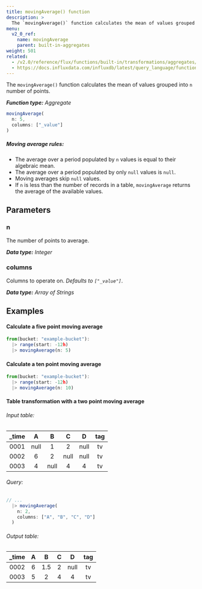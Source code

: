 ```yaml
---
title: movingAverage() function
description: >
  The `movingAverage()` function calculates the mean of values grouped into `n` number of points.
menu:
  v2_0_ref:
    name: movingAverage
    parent: built-in-aggregates
weight: 501
related:
  - /v2.0/reference/flux/functions/built-in/transformations/aggregates/timedmovingaverage/
  - https://docs.influxdata.com/influxdb/latest/query_language/functions/#moving-average, InfluxQL MOVING_AVERAGE()
---
```


The `movingAverage()` function calculates the mean of values grouped into `n` number of points.

_**Function type:** Aggregate_  

```js
movingAverage(
  n: 5,
  columns: ["_value"]
)
```

##### Moving average rules:
- The average over a period populated by `n` values is equal to their algebraic mean.
- The average over a period populated by only `null` values is `null`.
- Moving averages skip `null` values.
- If `n` is less than the number of records in a table, `movingAverage` returns
  the average of the available values.

## Parameters

### n
The number of points to average.

_**Data type:** Integer_

### columns
Columns to operate on. _Defaults to `["_value"]`_.

_**Data type:** Array of Strings_

## Examples

#### Calculate a five point moving average
```js
from(bucket: "example-bucket"):
  |> range(start: -12h)
  |> movingAverage(n: 5)
```

#### Calculate a ten point moving average
```js
from(bucket: "example-bucket"):
  |> range(start: -12h)
  |> movingAverage(n: 10)
```

#### Table transformation with a two point moving average

###### Input table:
| _time |   A  |   B  |   C  |   D  | tag |
|:-----:|:----:|:----:|:----:|:----:|:---:|
|  0001 | null |   1  |   2  | null |  tv |
|  0002 |   6  |   2  | null | null |  tv |
|  0003 |   4  | null |   4  |   4  |  tv |

###### Query:
```js
// ...
  |> movingAverage(
    n: 2,
    columns: ["A", "B", "C", "D"]
  )
```

###### Output table:
| _time |   A  |   B  |   C  |   D  | tag |
|:-----:|:----:|:----:|:----:|:----:|:---:|
|  0002 |   6  |  1.5 |   2  | null |  tv |
|  0003 |   5  |   2  |   4  |   4  |  tv |
